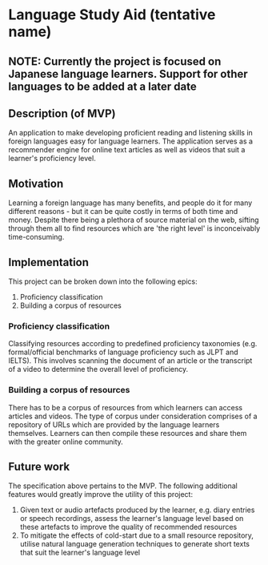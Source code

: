 # Language Study Aid (tentative name)

## NOTE: Currently the project is focused on Japanese language learners. Support for other languages to be added at a later date

## Description (of MVP)
An application to make developing proficient reading and listening skills in foreign languages easy for language learners. The application serves as a recommender engine for online text articles as well as videos that suit a learner's proficiency level.

## Motivation
Learning a foreign language has many benefits, and people do it for many different reasons - but it can be quite costly in terms of both time and money. Despite there being a plethora of source material on the web, sifting through them all to find resources which are 'the right level' is inconceivably time-consuming.

## Implementation
This project can be broken down into the following epics:
1. Proficiency classification
2. Building a corpus of resources

### Proficiency classification
Classifying resources according to predefined proficiency taxonomies (e.g. formal/official benchmarks of language proficiency such as JLPT and IELTS). This involves scanning the document of an article or the transcript of a video to determine the overall level of proficiency.

### Building a corpus of resources
There has to be a corpus of resources from which learners can access articles and videos. The type of corpus under consideration comprises of a repository of URLs which are provided by the language learners themselves. Learners can then compile these resources and share them with the greater online community.

## Future work
The specification above pertains to the MVP. The following additional features would greatly improve the utility of this project:
1. Given text or audio artefacts produced by the learner, e.g. diary entries or speech recordings, assess the learner's language level based on these artefacts to improve the quality of recommended resources
2. To mitigate the effects of cold-start due to a small resource repository, utilise natural language generation techniques to generate short texts that suit the learner's language level